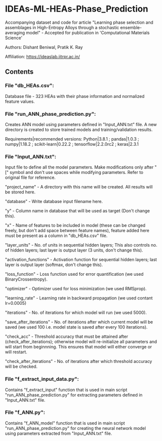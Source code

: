 # IDEAs-ML-HEAs-Phase_Prediction
Accompanying dataset and code for article "Learning phase selection and assemblages in High-Entropy Alloys through a stochastic ensemble-averaging model" - Accepted for publication in 'Computational Materials Science'

Authors: Dishant Beniwal, Pratik K. Ray

Affiliation: https://ideaslab.iitrpr.ac.in/

## Contents

### File "db_HEAs.csv":
Database file - 323 HEAs with their phase information and normalized feature values.


### File "run_ANN_phase_prediction.py":
Creates ANN model using parameters defined in "Input_ANN.txt" file. A new directory is created to store trained models and training/validation results.

Requirements|recommended versions: 
Python|3.8.1 ; 
pandas|1.0.3 ; 
numpy|1.18.2 ; 
scikit-learn|0.22.2 ; 
tensorflow|2.2.0rc2 ; 
keras|2.3.1

### File "Input_ANN.txt":
Input file to define all the model parameters. Make modifications only after "[" symbol and don't use spaces while modifying parameters. Refer to original file for reference.

"project_name" - A directory with this name will be created. All results will be stored here.

"database" - Write database input filename here.

"y" - Column name in database that will be used as target (Don't change this).

"x" - Name of features to be included in model (these can be changed freely, but don't add space between feature names), feature added here must be present as a column in "db_HEAs.csv" file.

"layer_units" - No. of units in sequential hidden layers; This also controls no. of hidden layers; last layer is output layer (3 units, don't change this).

"activation_functions" - Activation function for sequential hidden layers; last layer is output layer (softmax, don't change this).

"loss_function" - Loss function used for error quantification (we used BinaryCrossentropy).

"optimizer" - Optimizer used for loss minimization (we used RMSprop).

"learning_rate" - Learning rate in backward propagation (we used contant lr=0.0005)

"iterations" - No. of iterations for which model will run (we used 5000).

"save_after_iterations" - No. of iterations after which current model will be saved (we used 100 i.e. model state is saved after every 100 iterations).

"check_acc" - Threshold accuracy that must be attained after (check_after_iterations); otherwise model will re-initialize all parameters and will start from beginnning. This ensures that model will either converge or will restart.

"check_after_iterations" - No. of iterations after which threshold accuracy will be checked.


### File "f_extract_input_data.py":
Contains "f_extract_input" function that is used in main script "run_ANN_phase_prediction.py" for extracting parameters defined in "Input_ANN.txt" file.


### File "f_ANN.py":
Contains "f_ANN_model" function that is used in main script "run_ANN_phase_prediction.py" for creating the neural network model using parameters extracted from "Input_ANN.txt" file.
